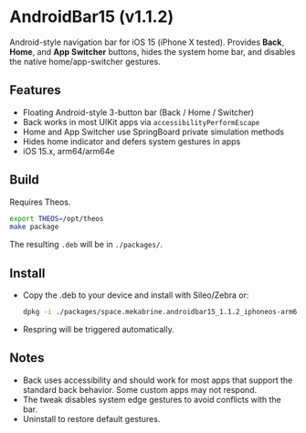 # AndroidBar15 (v1.1.2)
Android-style navigation bar for iOS 15 (iPhone X tested). Provides **Back**, **Home**, and **App Switcher** buttons, hides the system home bar, and disables the native home/app-switcher gestures.

## Features
- Floating Android-style 3-button bar (Back / Home / Switcher)
- Back works in most UIKit apps via `accessibilityPerformEscape`
- Home and App Switcher use SpringBoard private simulation methods
- Hides home indicator and defers system gestures in apps
- iOS 15.x, arm64/arm64e

## Build
Requires Theos.
```bash
export THEOS=/opt/theos
make package
```
The resulting `.deb` will be in `./packages/`.

## Install
- Copy the .deb to your device and install with Sileo/Zebra or:
  ```sh
  dpkg -i ./packages/space.mekabrine.androidbar15_1.1.2_iphoneos-arm64.deb
  ```
- Respring will be triggered automatically.

## Notes
- Back uses accessibility and should work for most apps that support the standard back behavior. Some custom apps may not respond.
- The tweak disables system edge gestures to avoid conflicts with the bar.
- Uninstall to restore default gestures.